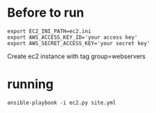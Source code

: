# Before to run

```
export EC2_INI_PATH=ec2.ini
export AWS_ACCESS_KEY_ID='your access key'
export AWS_SECRET_ACCESS_KEY='your secret key'
```

Create ec2 instance with tag group=webservers

# running
```
ansible-playbook -i ec2.py site.yml
```